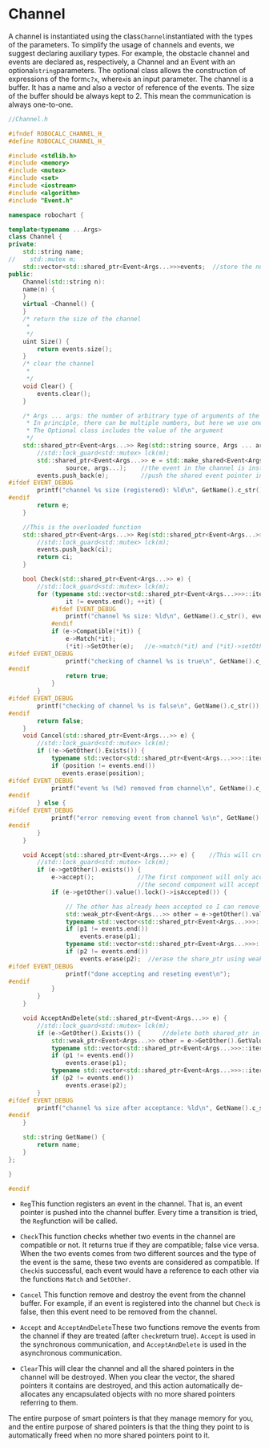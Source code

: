 # Channel

A channel is instantiated using the class`Channel`instantiated with the types of the parameters. To simplify the usage of channels and events, we suggest declaring auxiliary types. For example, the obstacle channel and events are declared as, respectively, a Channel and an Event with an optional`string`parameters. The optional class allows the construction of expressions of the form`c?x`, where`x`is an input parameter. The channel is a buffer. It has a name and also a vector of reference of the events. The size of the buffer should be always kept to 2. This mean the communication is always one-to-one.

```cpp
//Channel.h

#ifndef ROBOCALC_CHANNEL_H_
#define ROBOCALC_CHANNEL_H_

#include <stdlib.h>
#include <memory>
#include <mutex>
#include <set>
#include <iostream>
#include <algorithm>
#include "Event.h"

namespace robochart {

template<typename ...Args>
class Channel {
private:
    std::string name;
//    std::mutex m;
    std::vector<std::shared_ptr<Event<Args...>>>events;  //store the number of shared event pointer in the channel
public:
    Channel(std::string n):
    name(n) {
    }
    virtual ~Channel() {
    }
    /* return the size of the channel
     *
     */
    uint Size() {
        return events.size();
    }
    /* clear the channel
     *
     */
    void Clear() {
        events.clear();
    }

    /* Args ... args: the number of arbitrary type of arguments of the event;
     * In principle, there can be multiple numbers, but here we use one, which is Optional.
     * The Optional class includes the value of the argument
     */
    std::shared_ptr<Event<Args...>> Reg(std::string source, Args ... args) {
        //std::lock_guard<std::mutex> lck(m);
        std::shared_ptr<Event<Args...>> e = std::make_shared<Event<Args...>>(name,
                source, args...);    //the event in the channel is instantiated here: call Event constructor
        events.push_back(e);         //push the shared event pointer into the channel
#ifdef EVENT_DEBUG
        printf("channel %s size (registered): %ld\n", GetName().c_str(), events.size());
#endif
        return e;
    }

    //This is the overloaded function
    std::shared_ptr<Event<Args...>> Reg(std::shared_ptr<Event<Args...>> ci) {
        //std::lock_guard<std::mutex> lck(m);
        events.push_back(ci);
        return ci;
    }

    bool Check(std::shared_ptr<Event<Args...>> e) {
        //std::lock_guard<std::mutex> lck(m);
        for (typename std::vector<std::shared_ptr<Event<Args...>>>::iterator it = events.begin();
                it != events.end(); ++it) {
            #ifdef EVENT_DEBUG
                printf("channel %s size: %ld\n", GetName().c_str(), events.size());
            #endif
            if (e->Compatible(*it)) {
                e->Match(*it);
                (*it)->SetOther(e);   //e->match(*it) and (*it)->setOther(e) will make sure the matched events will have a reference to each other
#ifdef EVENT_DEBUG
                printf("checking of channel %s is true\n", GetName().c_str());
#endif
                return true;
            }
        }
#ifdef EVENT_DEBUG
        printf("checking of channel %s is false\n", GetName().c_str());
#endif
        return false;
    }
    void Cancel(std::shared_ptr<Event<Args...>> e) {
        //std::lock_guard<std::mutex> lck(m);
        if (!e->GetOther().Exists()) {
            typename std::vector<std::shared_ptr<Event<Args...>>>::iterator position = std::find(events.begin(), events.end(), e);
            if (position != events.end())
               events.erase(position);
#ifdef EVENT_DEBUG
            printf("event %s (%d) removed from channel\n", GetName().c_str(), e != nullptr);
#endif
        } else {
#ifdef EVENT_DEBUG
            printf("error removing event from channel %s\n", GetName().c_str());
#endif
        }
    }

    void Accept(std::shared_ptr<Event<Args...>> e) {    //This will create a temp new shared pointer which will be out of scope when the function terminates
        //std::lock_guard<std::mutex> lck(m);
        if (e->getOther().exists()) {
            e->accept();            //The first component will only accept the event (but not delete the event in the channel), because e->getOther().value().lock()->isAccepted() is false;
                                    //the second component will accept the event as well; but it will also delete both events in the channel, because e->getOther().value().lock()->isAccepted() becomes true.
            if (e->getOther().value().lock()->isAccepted()) {

                // The other has already been accepted so I can remove and reset both
                std::weak_ptr<Event<Args...>> other = e->getOther().value();
                typename std::vector<std::shared_ptr<Event<Args...>>>::iterator p1 = std::find(events.begin(), events.end(), e);
                if (p1 != events.end())
                    events.erase(p1);
                typename std::vector<std::shared_ptr<Event<Args...>>>::iterator p2 = std::find(events.begin(), events.end(), other.lock());
                if (p2 != events.end())
                    events.erase(p2);  //erase the share_ptr using weak_ptr.lock; the weak_ptr will expire when it is out of the if scope; in this case, both the shared_point are deleted in the channel
#ifdef EVENT_DEBUG
                printf("done accepting and reseting event\n");
#endif
            }
        }
    }

    void AcceptAndDelete(std::shared_ptr<Event<Args...>> e) {
        //std::lock_guard<std::mutex> lck(m);
        if (e->GetOther().Exists()) {      //delete both shared_ptr in the channel; if check() returns true; e->getOther().exists() will return true
            std::weak_ptr<Event<Args...>> other = e->GetOther().GetValue();
            typename std::vector<std::shared_ptr<Event<Args...>>>::iterator p1 = std::find(events.begin(), events.end(), e);
            if (p1 != events.end())
                events.erase(p1);
            typename std::vector<std::shared_ptr<Event<Args...>>>::iterator p2 = std::find(events.begin(), events.end(), other.lock());
            if (p2 != events.end())
                events.erase(p2);
        }
#ifdef EVENT_DEBUG
        printf("channel %s size after acceptance: %ld\n", GetName().c_str(), events.size());
#endif
    }

    std::string GetName() {
        return name;
    }
};

}

#endif
```

* `Reg`This function registers an event in the channel. That is, an event pointer is pushed into the channel buffer. Every time a transition is tried, the `Reg`function will be called. 
* `Check`This function checks whether two events in the channel are compatible or not. It returns true if they are compatible; false vice versa. When the two events comes from two different sources and the type of the event is the same, these two events are considered as compatible. If `Check`is successful, each event would have a reference to each other via the functions `Match` and `SetOther`.

* `Cancel` This function remove and destroy the event from the channel buffer. For example, if an event is registered into the channel but `Check` is false, then this event need to be removed from the channel.

* `Accept` and `AcceptAndDelete`These two functions remove the events from the channel if they are treated \(after `check`return true\). `Accept` is used in the synchronous communication, and `AcceptAndDelete` is used in the asynchronous communication.

* `Clear`This will clear the channel and all the shared pointers in the channel will be destroyed. When you clear the vector, the shared pointers it contains are destroyed, and this action automatically de-allocates any encapsulated objects with no more shared pointers referring to them.

The entire purpose of smart pointers is that they manage memory for you, and the entire purpose of shared pointers is that the thing they point to is automatically freed when no more shared pointers point to it.

